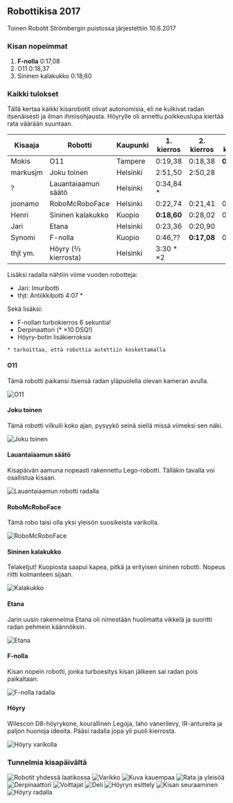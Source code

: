 ---
---
## Robottikisa 2017

Toinen Robotit Strömbergin puistossa järjestettiin 10.6.2017

### Kisan nopeimmat

1. **F-nolla**          0:17,08
2. O11                 0:18,37
3. Sininen kalakukko   0:18,60

### Kaikki tulokset

Tällä kertaa kaikki kisarobotit olivat autonomisia, eli ne kulkivat radan itsenäisesti ja ilman ihmisohjausta. Höyrylle oli annettu poikkeuslupa kiertää rata väärään suuntaan.
 
| Kisaaja   |  Robotti              |  Kaupunki  |  1. kierros   | 2. kierros   | 3. kierros   |
|-----------|-----------------------|------------|---------------|--------------|--------------|
| Mokis     |  O11                  |  Tampere   |  0:19,38      |  0:18,38     | **0:18,37**  |
| markusjm  |  Joku toinen          |  Helsinki  |  2:51,50      |  2:50,28     |              |
| ?         |  Lauantaiaamun säätö  |  Helsinki  |  0:34,84 *    |              |              |
| joonamo   |  RoboMcRoboFace       |  Helsinki  |  0:22,74      |  0:21,41     |  0:20,88     |
| Henri     |  Sininen kalakukko    |   Kuopio   |  **0:18,60**  |  0:28,02     |  0:44,05     |
| Jari      |  Etana                |  Helsinki  |  0:23,36      |  0:20,90     |              |
| Synomi    |  F-nolla              |   Kuopio   |  0:46,??      |  **0:17,08** |  0:29,33     |
| thjt ym.  |  Höyry  (⅔ kierrosta) |  Helsinki  |  3:30 * ×2    |              |              |

Lisäksi radalla nähtiin viime vuoden robotteja:
 - Jari: Imuribotti
 - thjt: Antiikkibotti 4:07 *

Sekä lisäksi:
 - F-nollan turbokierros 6 sekuntia!
 - Derpinaattori (* ×10 DSQ!)
 - Höyry-botin lisäkierroksia

```
* tarkoittaa, että robottia autettiin koskettamalla
```


#### O11

Tämä robotti paikansi itsensä radan yläpuolella olevan kameran avulla.

![](media/photos/2017_006.jpg?raw=true "O11")

#### Joku toinen

Tämä robotti vilkuili koko ajan, pysyykö seinä siellä missä viimeksi sen näki.

![](media/photos/2017_008.jpg?raw=true "Joku toinen")

#### Lauantaiaamun säätö

Kisapäivän aamuna nopeasti rakennettu Lego-robotti. Tälläkin tavalla voi osallistua kisaan.

![](media/photos/2017_010.jpg?raw=true "Lauantaiaamun robotti radalla")

#### RoboMcRoboFace

Tämä robo taisi olla yksi yleisön suosikeista varikolla.

![](media/photos/2017_005.jpg?raw=true "RoboMcRoboFace")

#### Sininen kalakukko

Telaketjut! Kuopiosta saapui kapea, pitkä ja erityisen sininen robotti. Nopeus riitti kolmanteen sijaan.

![](media/photos/2017_004.jpg?raw=true "Kalakukko")

#### Etana

Jarin uusin rakennelma Etana oli nimestään huolimatta vikkelä ja suoritti radan pehmein käännöksin.

![](media/photos/2017_011.jpg?raw=true "Etana")

#### F-nolla

Kisan nopein robotti, jonka turboesitys kisan jälkeen sai radan pois paikaltaan.

![](media/photos/2017_012.jpg?raw=true "F-nolla radalla")

#### Höyry

Wilescon D8-höyrykone, kourallinen Legoja, laho vanerilevy, IR-antureita ja paljon huonoja ideoita. Pääsi radalla jopa yli puoli kierrosta.

![](media/photos/2017_016.jpg?raw=true "Höyry varikolla")

### Tunnelmia kisapäivältä


![](media/photos/2017_001.jpg?raw=true "Robotit yhdessä laatikossa")
![](media/photos/2017_003.jpg?raw=true "Varikko")
![](media/photos/2017_009.jpg?raw=true "Kuva kauempaa")
![](media/photos/2017_007.jpg?raw=true "Rata ja yleisöä")
![](media/photos/2017_018.jpg?raw=true "Derpinaattori")
![](media/photos/2017_015.jpg?raw=true "Voittajat")
![](media/photos/2017_002.jpg?raw=true "Deli")
![](media/photos/2017_014.jpg?raw=true "Höyryn esittely")
![](media/photos/2017_017.jpg?raw=true "Kisan seuraaminen")
![](media/photos/2017_013.jpg?raw=true "Höyry radalla")








